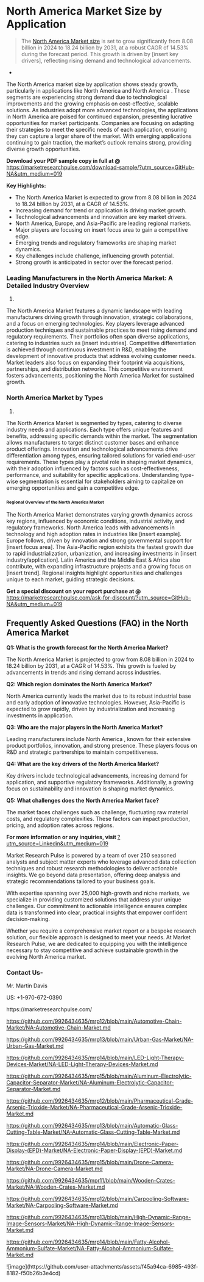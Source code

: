<h1>North America  Market&nbsp;Size by Application</h1><blockquote><p>The <a href="https://marketresearchpulse.com/download-sample/?utm_source=GitHub-NA&amp;utm_medium=019">North America  Market size</a> is set to grow significantly from 8.08 billion in 2024 to 18.24 billion by 2031, at a robust CAGR of 14.53% during the forecast period. This growth is driven by [insert key drivers], reflecting rising demand and technological advancements.</p></blockquote><ul><li></li></ul><p>The North America  market size by application shows steady growth, particularly in applications like North America  and North America . These segments are experiencing strong demand due to technological improvements and the growing emphasis on cost-effective, scalable solutions. As industries adopt more advanced technologies, the applications in North America  are poised for continued expansion, presenting lucrative opportunities for market participants. Companies are focusing on adapting their strategies to meet the specific needs of each application, ensuring they can capture a larger share of the market. With emerging applications continuing to gain traction, the market’s outlook remains strong, providing diverse growth opportunities.</p><p><strong>Download your PDF sample copy in full at @ </strong><a href="https://marketresearchpulse.com/download-sample/?utm_source=GitHub-NA&amp;utm_medium=019">https://marketresearchpulse.com/download-sample/?utm_source=GitHub-NA&amp;utm_medium=019</a></p><p><strong>Key Highlights: </strong></p><ul><li>The North America  Market is expected to grow from 8.08 billion in 2024 to 18.24 billion by 2031, at a CAGR of 14.53%.</li><li>Increasing demand for trend or application is driving market growth.</li><li>Technological advancements and innovation are key market drivers.</li><li>North America, Europe, and Asia-Pacific are leading regional markets.</li><li>Major players are focusing on insert focus area to gain a competitive edge.</li><li>Emerging trends and regulatory frameworks are shaping market dynamics.</li><li>Key challenges include challenge, influencing growth potential.</li><li>Strong growth is anticipated in sector over the forecast period.</li></ul><h3>Leading Manufacturers in the North America  Market: A Detailed Industry Overview</h3><ol><li></li></ol><div class="flex max-w-full flex-col flex-grow"><div class="min-h-8 text-message flex w-full flex-col items-end gap-2 whitespace-normal break-words [.text-message+&amp;]:mt-5" dir="auto" data-message-author-role="assistant" data-message-id="fd8432e4-4910-450d-b182-61b7bfb0a01f" data-message-model-slug="gpt-4o"><div class="flex w-full flex-col gap-1 empty:hidden first:pt-[3px]"><div class="markdown prose w-full break-words dark:prose-invert light"><p>The North America  Market features a dynamic landscape with leading manufacturers driving growth through innovation, strategic collaborations, and a focus on emerging technologies. Key players leverage advanced production techniques and sustainable practices to meet rising demand and regulatory requirements. Their portfolios often span diverse applications, catering to industries such as [insert industries]. Competitive differentiation is achieved through continuous investment in R&amp;D, enabling the development of innovative products that address evolving customer needs. Market leaders also focus on expanding their footprint via acquisitions, partnerships, and distribution networks. This competitive environment fosters advancements, positioning the North America  Market for sustained growth.</p></div></div></div></div><h3>North America  Market by Types</h3><ol><li></li></ol><div class="flex max-w-full flex-col flex-grow"><div class="min-h-8 text-message flex w-full flex-col items-end gap-2 whitespace-normal break-words [.text-message+&amp;]:mt-5" dir="auto" data-message-author-role="assistant" data-message-id="084470be-0bb7-4664-bddf-5156b4f41249" data-message-model-slug="gpt-4o-mini"><div class="flex w-full flex-col gap-1 empty:hidden first:pt-[3px]"><div class="markdown prose w-full break-words dark:prose-invert light"><p>The North America  Market is segmented by types, catering to diverse industry needs and applications. Each type offers unique features and benefits, addressing specific demands within the market. The segmentation allows manufacturers to target distinct customer bases and enhance product offerings. Innovation and technological advancements drive differentiation among types, ensuring tailored solutions for varied end-user requirements. These types play a pivotal role in shaping market dynamics, with their adoption influenced by factors such as cost-effectiveness, performance, and suitability for specific applications. Understanding type-wise segmentation is essential for stakeholders aiming to capitalize on emerging opportunities and gain a competitive edge.</p></div></div></div></div><h3><span style="font-size: 11px;">Regional Overview of the North America  Market</span></h3><div class="flex max-w-full flex-col flex-grow"><div class="min-h-8 text-message flex w-full flex-col items-end gap-2 whitespace-normal break-words [.text-message+&amp;]:mt-5" dir="auto" data-message-author-role="assistant" data-message-id="e9038762-ce64-4e30-91c9-9bd413514231" data-message-model-slug="gpt-4o-mini"><div class="flex w-full flex-col gap-1 empty:hidden first:pt-[3px]"><div class="markdown prose w-full break-words dark:prose-invert light"><p>The North America  Market demonstrates varying growth dynamics across key regions, influenced by economic conditions, industrial activity, and regulatory frameworks. North America leads with advancements in technology and high adoption rates in industries like [insert example]. Europe follows, driven by innovation and strong governmental support for [insert focus area]. The Asia-Pacific region exhibits the fastest growth due to rapid industrialization, urbanization, and increasing investments in [insert industry/application]. Latin America and the Middle East &amp; Africa also contribute, with expanding infrastructure projects and a growing focus on [insert trend]. Regional insights highlight opportunities and challenges unique to each market, guiding strategic decisions.</p></div></div></div></div><p><strong>Get a special discount on your report purchase at @ </strong><a href="https://marketresearchpulse.com/ask-for-discount/?utm_source=GitHub-NA&amp;utm_medium=019">https://marketresearchpulse.com/ask-for-discount/?utm_source=GitHub-NA&amp;utm_medium=019</a></p><h2>Frequently Asked Questions (FAQ) in the North America  Market</h2><p><strong>Q1: What is the growth forecast for the North America  Market?</strong></p><p>The North America  Market is projected to grow from 8.08 billion in 2024 to 18.24 billion by 2031, at a CAGR of 14.53%. This growth is fueled by advancements in trends and rising demand across industries.</p><p><strong>Q2: Which region dominates the North America  Market?</strong></p><p>North America currently leads the market due to its robust industrial base and early adoption of innovative technologies. However, Asia-Pacific is expected to grow rapidly, driven by industrialization and increasing investments in application.</p><p><strong>Q3: Who are the major players in the North America  Market?</strong></p><p>Leading manufacturers include North America , known for their extensive product portfolios, innovation, and strong presence. These players focus on R&amp;D and strategic partnerships to maintain competitiveness.</p><p><strong>Q4: What are the key drivers of the North America  Market?</strong></p><p>Key drivers include technological advancements, increasing demand for application, and supportive regulatory frameworks. Additionally, a growing focus on sustainability and innovation is shaping market dynamics.</p><p><strong>Q5: What challenges does the North America  Market face?</strong></p><p>The market faces challenges such as challenge, fluctuating raw material costs, and regulatory complexities. These factors can impact production, pricing, and adoption rates across regions.</p><p><strong>For more information or any inquiries, visit&nbsp;</strong><a href="?utm_source=Linkedin&utm_medium=019">?utm_source=Linkedin&utm_medium=019</a></p><p>Market Research Pulse is powered by a team of over 250 seasoned analysts and subject matter experts who leverage advanced data collection techniques and robust research methodologies to deliver actionable insights. We go beyond data presentation, offering deep analysis and strategic recommendations tailored to your business goals.</p><p>With expertise spanning over 25,000 high-growth and niche markets, we specialize in providing customized solutions that address your unique challenges. Our commitment to actionable intelligence ensures complex data is transformed into clear, practical insights that empower confident decision-making.</p><p>Whether you require a comprehensive market report or a bespoke research solution, our flexible approach is designed to meet your needs. At Market Research Pulse, we are dedicated to equipping you with the intelligence necessary to stay competitive and achieve sustainable growth in the evolving North America  market.</p><h3><strong>Contact Us-</strong></h3><p>Mr. Martin Davis</p><p>US: +1-970-672-0390</p><p>https://marketresearchpulse.com/</p><p><a href="https://github.com/9926434635/mrp12/blob/main/Automotive-Chain-Market/NA-Automotive-Chain-Market.md">https://github.com/9926434635/mrp12/blob/main/Automotive-Chain-Market/NA-Automotive-Chain-Market.md</a></p><p><a href="https://github.com/9926434635/mrp13/blob/main/Urban-Gas-Market/NA-Urban-Gas-Market.md">https://github.com/9926434635/mrp13/blob/main/Urban-Gas-Market/NA-Urban-Gas-Market.md</a></p><p><a href="https://github.com/9926434635/mrp14/blob/main/LED-Light-Therapy-Devices-Market/NA-LED-Light-Therapy-Devices-Market.md">https://github.com/9926434635/mrp14/blob/main/LED-Light-Therapy-Devices-Market/NA-LED-Light-Therapy-Devices-Market.md</a></p><p><a href="https://github.com/9926434635/mrp15/blob/main/Aluminum-Electrolytic-Capacitor-Separator-Market/NA-Aluminum-Electrolytic-Capacitor-Separator-Market.md">https://github.com/9926434635/mrp15/blob/main/Aluminum-Electrolytic-Capacitor-Separator-Market/NA-Aluminum-Electrolytic-Capacitor-Separator-Market.md</a></p><p><a href="https://github.com/9926434635/mrp12/blob/main/Pharmaceutical-Grade-Arsenic-Trioxide-Market/NA-Pharmaceutical-Grade-Arsenic-Trioxide-Market.md">https://github.com/9926434635/mrp12/blob/main/Pharmaceutical-Grade-Arsenic-Trioxide-Market/NA-Pharmaceutical-Grade-Arsenic-Trioxide-Market.md</a></p><p><a href="https://github.com/9926434635/mrp13/blob/main/Automatic-Glass-Cutting-Table-Market/NA-Automatic-Glass-Cutting-Table-Market.md">https://github.com/9926434635/mrp13/blob/main/Automatic-Glass-Cutting-Table-Market/NA-Automatic-Glass-Cutting-Table-Market.md</a></p><p><a href="https://github.com/9926434635/mrp14/blob/main/Electronic-Paper-Display-(EPD)-Market/NA-Electronic-Paper-Display-(EPD)-Market.md">https://github.com/9926434635/mrp14/blob/main/Electronic-Paper-Display-(EPD)-Market/NA-Electronic-Paper-Display-(EPD)-Market.md</a></p><p><a href="https://github.com/9926434635/mrp15/blob/main/Drone-Camera-Market/NA-Drone-Camera-Market.md">https://github.com/9926434635/mrp15/blob/main/Drone-Camera-Market/NA-Drone-Camera-Market.md</a></p><p><a href="https://github.com/9926434635/mpr11/blob/main/Wooden-Crates-Market/NA-Wooden-Crates-Market.md">https://github.com/9926434635/mpr11/blob/main/Wooden-Crates-Market/NA-Wooden-Crates-Market.md</a></p><p><a href="https://github.com/9926434635/mrp12/blob/main/Carpooling-Software-Market/NA-Carpooling-Software-Market.md">https://github.com/9926434635/mrp12/blob/main/Carpooling-Software-Market/NA-Carpooling-Software-Market.md</a></p><p><a href="https://github.com/9926434635/mrp13/blob/main/High-Dynamic-Range-Image-Sensors-Market/NA-High-Dynamic-Range-Image-Sensors-Market.md">https://github.com/9926434635/mrp13/blob/main/High-Dynamic-Range-Image-Sensors-Market/NA-High-Dynamic-Range-Image-Sensors-Market.md</a></p><p><a href="https://github.com/9926434635/mrp14/blob/main/Fatty-Alcohol-Ammonium-Sulfate-Market/NA-Fatty-Alcohol-Ammonium-Sulfate-Market.md">https://github.com/9926434635/mrp14/blob/main/Fatty-Alcohol-Ammonium-Sulfate-Market/NA-Fatty-Alcohol-Ammonium-Sulfate-Market.md</a></p>
![image](https://github.com/user-attachments/assets/f45a94ca-6985-493f-8182-f50b26b3e4cd)
